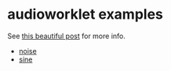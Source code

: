 # audioworklet examples

See [this beautiful post](https://soledadpenades.com/posts/2025/using-audioworklets-to-generate-audio/) for more info.

* [noise](./noise.html)
* [sine](./sine.html)